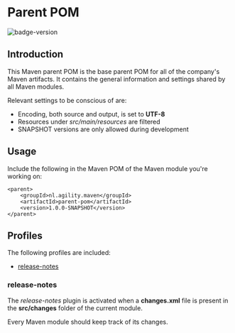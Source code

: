 # Parent POM

![badge-version](https://img.shields.io/badge/Version-v1.0.0-green.svg)

## Introduction
This Maven parent POM is the base parent POM for all of the company's Maven artifacts. It contains the general 
information and settings shared by all Maven modules.

Relevant settings to be conscious of are:
* Encoding, both source and output, is set to **UTF-8**
* Resources under _src/main/resources_ are filtered
* SNAPSHOT versions are only allowed during development

## Usage
Include the following in the Maven POM of the Maven module you're working on:

    <parent>
        <groupId>nl.agility.maven</groupId>
        <artifactId>parent-pom</artifactId>
        <version>1.0.0-SNAPSHOT</version>
    </parent>

## Profiles
The following profiles are included:

* [release-notes](#release-notes)

### release-notes
The *release-notes* plugin is activated when a **changes.xml** file is present in the **src/changes** folder of the
current module.

Every Maven module should keep track of its changes. 
